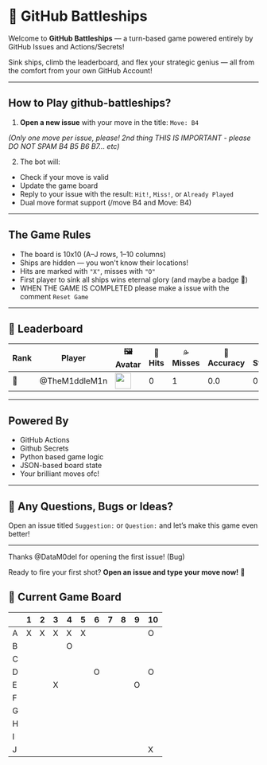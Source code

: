 # 🚢 GitHub Battleships

Welcome to **GitHub Battleships** — a turn-based game powered entirely by GitHub Issues and Actions/Secrets!

Sink ships, climb the leaderboard, and flex your strategic genius — all from the comfort from your own GitHub Account!

---

## How to Play github-battleships?

1. **Open a new issue** with your move in the title: `Move: B4`

*(Only one move per issue, please! 2nd thing THIS IS IMPORTANT - please DO NOT SPAM B4 B5 B6 B7... etc)*

2. The bot will:
- Check if your move is valid
- Update the game board
- Reply to your issue with the result: `Hit!`, `Miss!`, or `Already Played`
- Dual move format support (/move B4 and Move: B4)

---

## The Game Rules

- The board is 10x10 (A–J rows, 1–10 columns)
- Ships are hidden — you won't know their locations!
- Hits are marked with `"X"`, misses with `"O"`
- First player to sink all ships wins eternal glory (and maybe a badge 👑)
- WHEN THE GAME IS COMPLETED please make a issue with the comment `Reset Game`

---

## 🏅 Leaderboard

<!-- LEADERBOARD_START -->
| Rank | Player | 🖼️ Avatar | 🏹 Hits | 💦 Misses | 🎯 Accuracy | 🔥 Streak |
|------|--------|-----------|----------|------------|--------------|------------|
| 🥇 | @TheM1ddleM1n | <img src='https://github.com/TheM1ddleM1n.png' width='32' height='32'> | 0 | 1 | 0.0 | 0 |
<!-- LEADERBOARD_END -->


---

## Powered By

- GitHub Actions
- Github Secrets
- Python based game logic
- JSON-based board state
- Your brilliant moves ofc!

---

## 💬 Any Questions, Bugs or Ideas?

Open an issue titled `Suggestion:` or `Question:` and let’s make this game even better!

---

Thanks @DataM0del for opening the first issue! (Bug)

Ready to fire your first shot? 
**Open an issue and type your move now!** 🎯

## 🎯 Current Game Board

<!-- BOARD_START -->
|   | 1 | 2 | 3 | 4 | 5 | 6 | 7 | 8 | 9 | 10 |
|---|---|---|---|---|---|---|---|---|---|---|
| A | X | X | X | X | X |   |   |   |   | O |
| B |   |   |   | O |   |   |   |   |   |   |
| C |   |   |   |   |   |   |   |   |   |   |
| D |   |   |   |   |   | O |   |   |   | O |
| E |   |   | X |   |   |   |   |   | O |   |
| F |   |   |   |   |   |   |   |   |   |   |
| G |   |   |   |   |   |   |   |   |   |   |
| H |   |   |   |   |   |   |   |   |   |   |
| I |   |   |   |   |   |   |   |   |   |   |
| J |   |   |   |   |   |   |   |   |   | X |
<!-- BOARD_END -->
